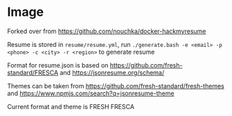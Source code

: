 # Image

Forked over from https://github.com/nouchka/docker-hackmyresume

Resume is stored in `resume/resume.yml`, run `./generate.bash -e <email> -p <phone> -c <city> -r <region>` to generate resume

Format for resume.json is based on https://github.com/fresh-standard/FRESCA and https://jsonresume.org/schema/

Themes can be taken from https://github.com/fresh-standard/fresh-themes and https://www.npmjs.com/search?q=jsonresume-theme

Current format and theme is FRESH FRESCA 
